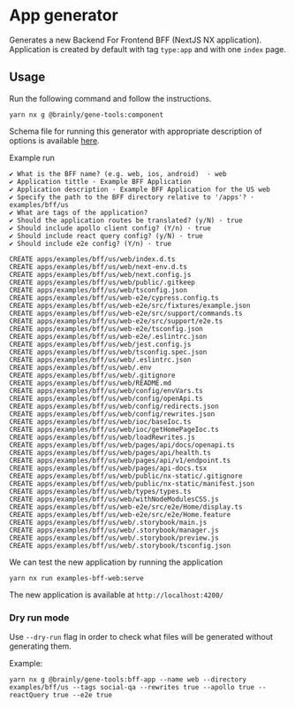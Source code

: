 # App generator

Generates a new Backend For Frontend BFF (NextJS NX application). Application is created by default with tag `type:app` and with one `index` page.

## Usage

Run the following command and follow the instructions.

```
yarn nx g @brainly/gene-tools:component
```

Schema file for running this generator with appropriate description of options is available [here](./schema.json).

Example run

```
✔ What is the BFF name? (e.g. web, ios, android)  · web
✔ Application tittle · Example BFF Application
✔ Application description · Example BFF Application for the US web
✔ Specify the path to the BFF directory relative to '/apps'? · examples/bff/us
✔ What are tags of the application?
✔ Should the application routes be translated? (y/N) · true
✔ Should include apollo client config? (Y/n) · true
✔ Should include react query config? (y/N) · true
✔ Should include e2e config? (Y/n) · true

CREATE apps/examples/bff/us/web/index.d.ts
CREATE apps/examples/bff/us/web/next-env.d.ts
CREATE apps/examples/bff/us/web/next.config.js
CREATE apps/examples/bff/us/web/public/.gitkeep
CREATE apps/examples/bff/us/web/tsconfig.json
CREATE apps/examples/bff/us/web-e2e/cypress.config.ts
CREATE apps/examples/bff/us/web-e2e/src/fixtures/example.json
CREATE apps/examples/bff/us/web-e2e/src/support/commands.ts
CREATE apps/examples/bff/us/web-e2e/src/support/e2e.ts
CREATE apps/examples/bff/us/web-e2e/tsconfig.json
CREATE apps/examples/bff/us/web-e2e/.eslintrc.json
CREATE apps/examples/bff/us/web/jest.config.js
CREATE apps/examples/bff/us/web/tsconfig.spec.json
CREATE apps/examples/bff/us/web/.eslintrc.json
CREATE apps/examples/bff/us/web/.env
CREATE apps/examples/bff/us/web/.gitignore
CREATE apps/examples/bff/us/web/README.md
CREATE apps/examples/bff/us/web/config/envVars.ts
CREATE apps/examples/bff/us/web/config/openApi.ts
CREATE apps/examples/bff/us/web/config/redirects.json
CREATE apps/examples/bff/us/web/config/rewrites.json
CREATE apps/examples/bff/us/web/ioc/baseIoc.ts
CREATE apps/examples/bff/us/web/ioc/getHomePageIoc.ts
CREATE apps/examples/bff/us/web/loadRewrites.js
CREATE apps/examples/bff/us/web/pages/api/docs/openapi.ts
CREATE apps/examples/bff/us/web/pages/api/health.ts
CREATE apps/examples/bff/us/web/pages/api/v1/endpoint.ts
CREATE apps/examples/bff/us/web/pages/api-docs.tsx
CREATE apps/examples/bff/us/web/public/nx-static/.gitignore
CREATE apps/examples/bff/us/web/public/nx-static/manifest.json
CREATE apps/examples/bff/us/web/types/types.ts
CREATE apps/examples/bff/us/web/withNodeModulesCSS.js
CREATE apps/examples/bff/us/web-e2e/src/e2e/Home/display.ts
CREATE apps/examples/bff/us/web-e2e/src/e2e/Home.feature
CREATE apps/examples/bff/us/web/.storybook/main.js
CREATE apps/examples/bff/us/web/.storybook/manager.js
CREATE apps/examples/bff/us/web/.storybook/preview.js
CREATE apps/examples/bff/us/web/.storybook/tsconfig.json
```

We can test the new application by running the application

```
yarn nx run examples-bff-web:serve
```

The new application is available at `http://localhost:4200/`

### Dry run mode

Use `--dry-run` flag in order to check what files will be generated without generating them.

Example:

```
yarn nx g @brainly/gene-tools:bff-app --name web --directory examples/bff/us --tags social-qa --rewrites true --apollo true --reactQuery true --e2e true
```
